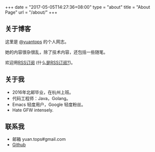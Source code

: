 +++
date = "2017-05-05T14:27:36+08:00"
type = "about"
title = "About Page"
url = "/about/"
+++

## 关于博客
这里是 [@yuantops](https://github.com/yuantops) 的个人网志。  

她的内容很杂很乱，除了技术内容，还包括一些随笔。  

欢迎用[RSS订阅](https://blog.yuantops.com/index.xml) (什么[是RSS订阅?](https://zh.wikipedia.org/wiki/RSS))。

## 关于我
- 2016年北邮毕业，在杭州上班。  
- 代码工程师：Java，Golang。  
- Emacs 轻度用户，Google 轻度粉丝。  
- Hate GFW intensely.  

## 联系我
- 邮箱 yuan.tops#gmail.com
- [Github](https://github.com/yuantops)
